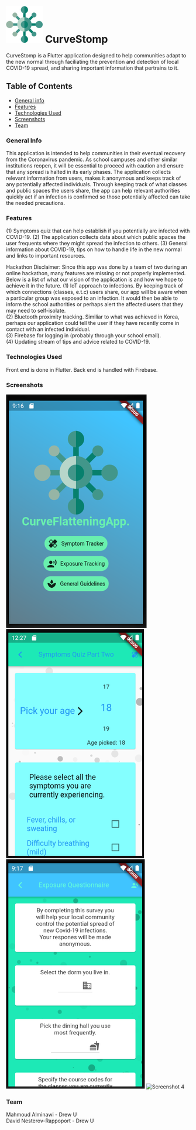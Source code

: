 # <img src="https://github.com/NullDefault/CurveStomp/blob/master/assets/virus_icon.png" alt="icon" width="100"/> CurveStomp 
CurveStomp is a Flutter application designed to help communities adapt to the new normal through faciliating the prevention and detection of local COVID-19 spread, and sharing important information that pertrains to it.
## Table of Contents
* [General info](#general-info)
* [Features](#features)
* [Technologies Used](#technologies-used)
* [Screenshots](#screenshots)
* [Team](#team)
### General Info
This application is intended to help communities in their eventual recovery from the Coronavirus
pandemic. As school campuses and other similar institutions reopen, it will be essential to proceed
with caution and ensure that any spread is halted in its early phases. The application collects
relevant information from users, makes it anonymous and keeps track of any potentially affected individuals.
Through keeping track of what classes and public spaces the users share, the app can help relevant
authorities quickly act if an infection is confirmed so those potentially affected can take the
needed precautions.
### Features
(1) Symptoms quiz that can help establish if you potentially are infected with COVID-19.
(2) The application collects data about which public spaces the user frequents where they might spread the infection to others.
(3) General information about COVID-19, tips on how to handle life in the new normal and links to important resources.

Hackathon Disclaimer: Since this app was done by a team of two during an online hackathon, many features are missing or not properly implemented. Below is a list of what our vision of the application is and how we hope to achieve it in the future.
(1) IoT approach to infections. By keeping track of which connections (classes, e.t.c) users share, our app will be aware when a particular group was exposed to an infection. It would then be able to inform the school authorities or perhaps alert the affected users that they may need to self-isolate. </br>
(2) Bluetooth proximity tracking. Similiar to what was achieved in Korea, perhaps our application could tell the user if they have recently come in contact with an infected individual.</br>
(3) Firebase for logging in (probably through your school email).</br>
(4) Updating stream of tips and advice related to COVID-19.</br>
### Technologies Used
Front end is done in Flutter.
Back end is handled with Firebase.
### Screenshots
![Screenshot 1](./screenshots/landing_page.png)
![Screenshot 2](./screenshots/symptom_quiz.png)
![Screenshot 3](./screenshots/exposure_quiz.png)
![Screenshot 4](./screenshots/app_demo.gif)
### Team
Mahmoud Alminawi - Drew U </br>
David Nesterov-Rappoport - Drew U </br>

